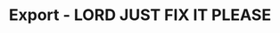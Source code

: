 ---
title: 'Export - LORD JUST FIX IT PLEASE'
redirect_to:
  - 'https://discuss.pencil2d.org/t/export-lord-just-fix-it-please/1113'
---